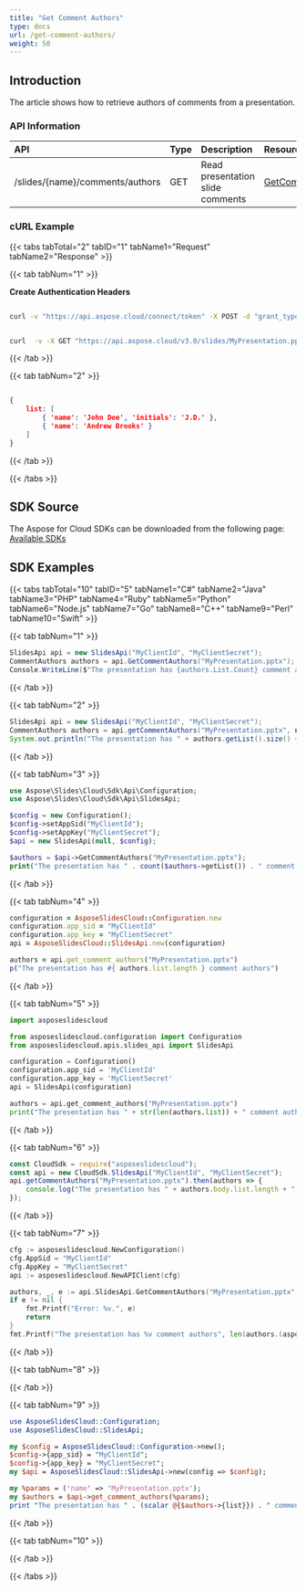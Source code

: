```yaml
---
title: "Get Comment Authors"
type: docs
url: /get-comment-authors/
weight: 50
---
```

## **Introduction**
The article shows how to retrieve authors of comments from a presentation.
### **API Information**
|**API**|**Type**|**Description**|**Resource**|
| :- | :- | :- | :- |
/slides/{name}/comments/authors|GET|Read presentation slide comments|[GetCommentAuthors](https://apireference.aspose.cloud/slides/#/Comments/GetCommentAuthors)|
### **cURL Example**
{{< tabs tabTotal="2" tabID="1" tabName1="Request" tabName2="Response" >}}

{{< tab tabNum="1" >}}

**Create Authentication Headers**
```sh

curl -v "https://api.aspose.cloud/connect/token" -X POST -d "grant_type=client_credentials&client_id=XXXX&client_secret=XXXX-XX" -H "Content-Type: application/x-www-form-urlencoded" -H "Accept: application/json"

```
```sh

curl  -v -X GET "https://api.aspose.cloud/v3.0/slides/MyPresentation.pptx/comments/authors" -H "Content-Type: text/json" -H "Authorization: Bearer [Access Token]

```
{{< /tab >}}

{{< tab tabNum="2" >}}

```json

{
    list: [
        { 'name': 'John Doe', 'initials': 'J.D.' },
        { 'name': 'Andrew Brooks' }
    ]
}

```

{{< /tab >}}

{{< /tabs >}}

## **SDK Source**
The Aspose for Cloud SDKs can be downloaded from the following page: [Available SDKs](/slides/available-sdks/)
## **SDK Examples**
{{< tabs tabTotal="10" tabID="5" tabName1="C#" tabName2="Java" tabName3="PHP" tabName4="Ruby" tabName5="Python" tabName6="Node.js" tabName7="Go" tabName8="C++" tabName9="Perl" tabName10="Swift" >}}

{{< tab tabNum="1" >}}

```csharp
SlidesApi api = new SlidesApi("MyClientId", "MyClientSecret");
CommentAuthors authors = api.GetCommentAuthors("MyPresentation.pptx");
Console.WriteLine($"The presentation has {authors.List.Count} comment authors");
```

{{< /tab >}}

{{< tab tabNum="2" >}}

```java
SlidesApi api = new SlidesApi("MyClientId", "MyClientSecret");
CommentAuthors authors = api.getCommentAuthors("MyPresentation.pptx", null, null, null);
System.out.println("The presentation has " + authors.getList().size() + " comment authors");
```

{{< /tab >}}

{{< tab tabNum="3" >}}

```php
use Aspose\Slides\Cloud\Sdk\Api\Configuration;
use Aspose\Slides\Cloud\Sdk\Api\SlidesApi;

$config = new Configuration();
$config->setAppSid("MyClientId");
$config->setAppKey("MyClientSecret");
$api = new SlidesApi(null, $config);

$authors = $api->GetCommentAuthors("MyPresentation.pptx");
print("The presentation has " . count($authors->getList()) . " comment authors");
```

{{< /tab >}}

{{< tab tabNum="4" >}}

```ruby
configuration = AsposeSlidesCloud::Configuration.new
configuration.app_sid = "MyClientId"
configuration.app_key = "MyClientSecret"
api = AsposeSlidesCloud::SlidesApi.new(configuration)

authors = api.get_comment_authors("MyPresentation.pptx")
p("The presentation has #{ authors.list.length } comment authors")
```

{{< /tab >}}

{{< tab tabNum="5" >}}

```python
import asposeslidescloud

from asposeslidescloud.configuration import Configuration
from asposeslidescloud.apis.slides_api import SlidesApi

configuration = Configuration()
configuration.app_sid = 'MyClientId'
configuration.app_key = 'MyClientSecret'
api = SlidesApi(configuration)

authors = api.get_comment_authors("MyPresentation.pptx")
print("The presentation has " + str(len(authors.list)) + " comment authors")
```

{{< /tab >}}

{{< tab tabNum="6" >}}

```javascript
const CloudSdk = require("asposeslidescloud");
const api = new CloudSdk.SlidesApi("MyClientId", "MyClientSecret");
api.getCommentAuthors("MyPresentation.pptx").then(authors => {
    console.log("The presentation has " + authors.body.list.length + " authors");
});
```

{{< /tab >}}

{{< tab tabNum="7" >}}

```go
cfg := asposeslidescloud.NewConfiguration()
cfg.AppSid = "MyClientId"
cfg.AppKey = "MyClientSecret"
api := asposeslidescloud.NewAPIClient(cfg)

authors, _, e := api.SlidesApi.GetCommentAuthors("MyPresentation.pptx", "", "", "")
if e != nil {
    fmt.Printf("Error: %v.", e)
    return
}
fmt.Printf("The presentation has %v comment authors", len(authors.(asposeslidescloud.ICommentAuthors).GetList()))
```

{{< /tab >}}

{{< tab tabNum="8" >}}

{{< /tab >}}

{{< tab tabNum="9" >}}

```perl
use AsposeSlidesCloud::Configuration;
use AsposeSlidesCloud::SlidesApi;

my $config = AsposeSlidesCloud::Configuration->new();
$config->{app_sid} = "MyClientId";
$config->{app_key} = "MyClientSecret";
my $api = AsposeSlidesCloud::SlidesApi->new(config => $config);

my %params = ('name' => 'MyPresentation.pptx');
my $authors = $api->get_comment_authors(%params);
print "The presentation has " . (scalar @{$authors->{list}}) . " comment authors";
```

{{< /tab >}}

{{< tab tabNum="10" >}}

{{< /tab >}}

{{< /tabs >}}